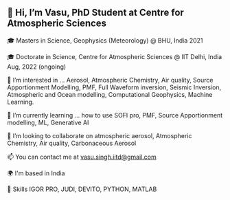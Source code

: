 👋 Hi, I’m Vasu, PhD Student at Centre for Atmospheric Sciences
-------------------------------------------------------------------------------------------------
🎓 Masters in Science, Geophysics (Meteorology) @ BHU, India 2021

🎓 Doctorate in Science, Centre for Atmospheric Sciences @ IIT Delhi, India Aug, 2022 (ongoing)

👀 I’m interested in ... Aerosol, Atmospheric Chemistry, Air quality, Source Apportionment Modelling, PMF, Full Waveform inversion, Seismic Inversion, Atmospheric and Ocean modelling, Computational Geophysics, Machine Learning.

🌱 I’m currently learning ... how to use  SOFI pro, PMF, Source Apportionment modelling, ML, Generative AI

💞️ I’m looking to collaborate on atmospheric aerosol, Atmospheric Chemistry, Air quality, Carbonaceous Aerosol

📫 You can contact me at vasu.singh.iitd@gmail.com

🌍  I'm based in India 

🌱 Skills
 IGOR PRO, JUDI, DEVITO, PYTHON, MATLAB



<!---
singhvasu1626/singhvasu1626 is a ✨ special ✨ repository because its `README.md` (this file) appears on your GitHub profile.
You can click the Preview link to take a look at your changes.
--->
